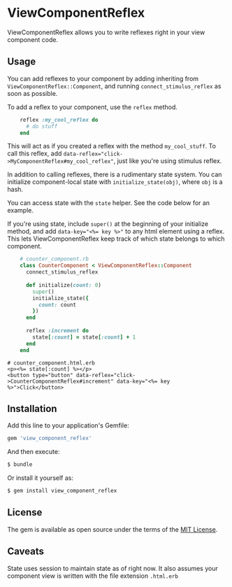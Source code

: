 # ViewComponentReflex

ViewComponentReflex allows you to write reflexes right in your view component code.

## Usage

You can add reflexes to your component by adding inheriting from `ViewComponentReflex::Component`, and 
running `connect_stimulus_reflex` as soon as possible.

To add a reflex to your component, use the `reflex` method.

```ruby
    reflex :my_cool_reflex do
      # do stuff
    end
```

This will act as if you created a reflex with the method `my_cool_stuff`. To call this reflex, add `data-reflex="click->MyComponentReflex#my_cool_reflex"`, just like you're
using stimulus reflex.

In addition to calling reflexes, there is a rudimentary state system. You can initialize component-local state with `initialize_state(obj)`, where `obj` is a hash.

You can access state with the `state` helper. See the code below for an example.

If you're using state, include `super()` at the beginning of your initialize method, and add `data-key="<%= key %>"` to any html element using a reflex. This 
lets ViewComponentReflex keep track of which state belongs to which component.


```ruby
    # counter_component.rb
    class CounterComponent < ViewComponentReflex::Component
      connect_stimulus_reflex
    
      def initialize(count: 0)
        super()
        initialize_state({
          count: count
        })
      end
    
      reflex :increment do
        state[:count] = state[:count] + 1
      end
    end
```

```erb
# counter_component.html.erb
<p><%= state[:count] %></p>
<button type="button" data-reflex="click->CounterComponentReflex#increment" data-key="<%= key %>">Click</button>
```

## Installation
Add this line to your application's Gemfile:

```ruby
gem 'view_component_reflex'
```

And then execute:
```bash
$ bundle
```

Or install it yourself as:
```bash
$ gem install view_component_reflex
```

## License
The gem is available as open source under the terms of the [MIT License](https://opensource.org/licenses/MIT).

## Caveats

State uses session to maintain state as of right now. It also assumes your component view is written with the file extension `.html.erb`
